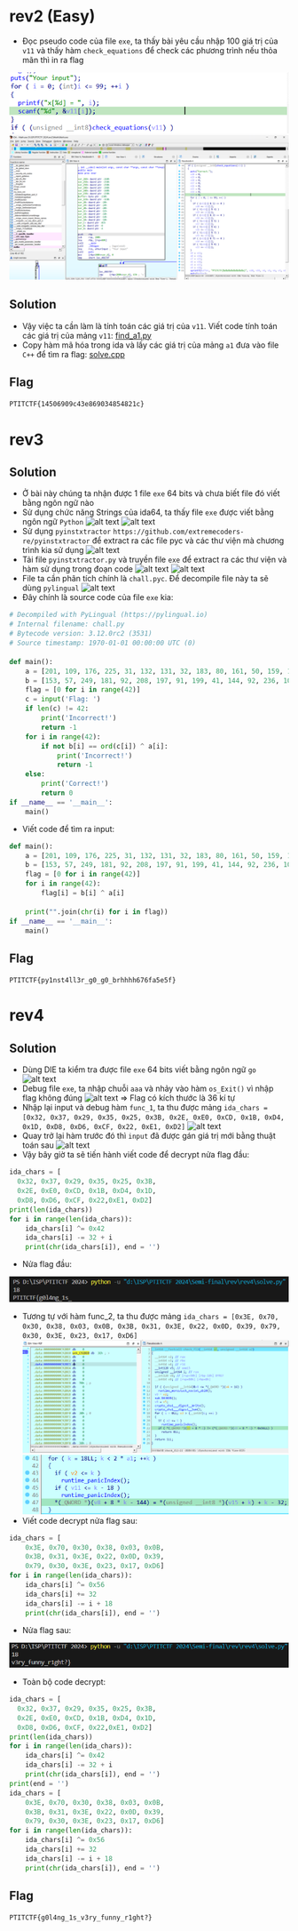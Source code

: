 # rev2 (Easy)
- Đọc pseudo code của file `exe`, ta thấy bài yêu cầu nhập 100 giá trị của `v11` và thấy hàm `check_equations` để check các phương trình nếu thỏa mãn thì in ra flag

![alt text](https://github.com/nhh9905/CTF/blob/main/PTITCTF%202024/Semi-final/RE/image-1.png)
![alt text](https://github.com/nhh9905/CTF/blob/main/PTITCTF%202024/Semi-final/RE/image-2.png)

## Solution
- Vậy việc ta cần làm là tính toán các giá trị của `v11`. Viết code tính toán các giá trị của mảng `v11`:
[find_a1.py](https://github.com/nhh9905/CTF/blob/main/PTITCTF%202024/Semi-final/RE/find_a1.py)
- Copy hàm mã hóa trong ida và lấy các giá trị của mảng `a1` đưa vào file `C++` để tìm ra flag:
[solve.cpp](https://github.com/nhh9905/CTF/blob/main/PTITCTF%202024/Semi-final/RE/solve.cpp)
## Flag
``` PTITCTF{14506909c43e869034854821c} ```
# rev3
## Solution
- Ở bài này chúng ta nhận được 1 file `exe` 64 bits và chưa biết file đó viết bằng ngôn ngữ nào
- Sử dụng chức năng Strings của ida64, ta thấy file `exe` được viết bằng ngôn ngữ `Python`
![alt text](https://github.com/nhh9905/CTF/blob/main/PTITCTF%202024/Semi-final/RE/image-5.png)
![alt text](https://github.com/nhh9905/CTF/blob/main/PTITCTF%202024/Semi-final/RE/image-6.png)
- Sử dụng `pyinstxtractor` `https://github.com/extremecoders-re/pyinstxtractor` để extract ra các file pyc và các thư viện mà chương trình kia sử dụng
![alt text](https://github.com/nhh9905/CTF/blob/main/PTITCTF%202024/Semi-final/RE/image-7.png)
- Tải file `pyinstxtractor.py` và truyền file `exe` để extract ra các thư viện và hàm sử dụng trong đoạn code
![alt text](https://github.com/nhh9905/CTF/blob/main/PTITCTF%202024/Semi-final/RE/image-8.png)
![alt text](https://github.com/nhh9905/CTF/blob/main/PTITCTF%202024/Semi-final/RE/image-9.png)
- File ta cần phân tích chính là `chall.pyc`. Để decompile file này ta sẽ dùng `pylingual`
![alt text](https://github.com/nhh9905/CTF/blob/main/PTITCTF%202024/Semi-final/RE/image-10.png)
- Đây chính là source code của file `exe` kia:
```Python
# Decompiled with PyLingual (https://pylingual.io)
# Internal filename: chall.py
# Bytecode version: 3.12.0rc2 (3531)
# Source timestamp: 1970-01-01 00:00:00 UTC (0)

def main():
    a = [201, 109, 176, 225, 31, 132, 131, 32, 183, 80, 161, 50, 159, 19, 105, 46, 166, 227, 151, 123, 56, 143, 47, 50, 223, 162, 216, 94, 25, 170, 78, 169, 34, 96, 22, 68, 69, 48, 57, 154, 155, 64]
    b = [153, 57, 249, 181, 92, 208, 197, 91, 199, 41, 144, 92, 236, 103, 93, 66, 202, 208, 229, 36, 95, 191, 112, 85, 239, 253, 186, 44, 113, 194, 38, 193, 20, 87, 32, 34, 36, 5, 92, 175, 253, 61]
    flag = [0 for i in range(42)]
    c = input('Flag: ')
    if len(c) != 42:
        print('Incorrect!')
        return -1
    for i in range(42):
        if not b[i] == ord(c[i]) ^ a[i]:
            print('Incorrect!')
            return -1
    else:
        print('Correct!')
        return 0
if __name__ == '__main__':
    main()
```
- Viết code để tìm ra input:
```Python
def main():
    a = [201, 109, 176, 225, 31, 132, 131, 32, 183, 80, 161, 50, 159, 19, 105, 46, 166, 227, 151, 123, 56, 143, 47, 50, 223, 162, 216, 94, 25, 170, 78, 169, 34, 96, 22, 68, 69, 48, 57, 154, 155, 64]
    b = [153, 57, 249, 181, 92, 208, 197, 91, 199, 41, 144, 92, 236, 103, 93, 66, 202, 208, 229, 36, 95, 191, 112, 85, 239, 253, 186, 44, 113, 194, 38, 193, 20, 87, 32, 34, 36, 5, 92, 175, 253, 61]
    flag = [0 for i in range(42)]
    for i in range(42):
        flag[i] = b[i] ^ a[i]
        
    print("".join(chr(i) for i in flag))
if __name__ == '__main__':
    main()
```
## Flag
``` PTITCTF{py1nst4ll3r_g0_g0_brhhhh676fa5e5f} ```
# rev4
## Solution
- Dùng DIE ta kiểm tra được file `exe` 64 bits viết bằng ngôn ngữ `go`
![alt text](https://github.com/nhh9905/CTF/blob/main/PTITCTF%202024/Semi-final/RE/image-11.png)
- Debug file `exe`, ta nhập chuỗi `aaa` và nhảy vào hàm `os_Exit()` vì nhập flag không đúng
![alt text](https://github.com/nhh9905/CTF/blob/main/PTITCTF%202024/Semi-final/RE/image-12.png)
=> Flag có kích thước là 36 kí tự
- Nhập lại input và debug hàm `func_1`, ta thu được mảng `ida_chars = [0x32, 0x37, 0x29, 0x35, 0x25, 0x3B, 0x2E, 0xE0, 0xCD, 0x1B, 0xD4, 0x1D, 0xD8, 0xD6, 0xCF, 0x22, 0xE1, 0xD2]`
![alt text](https://github.com/nhh9905/CTF/blob/main/PTITCTF%202024/Semi-final/RE/image-13.png)
- Quay trở lại hàm trước đó thì `input` đã được gán giá trị mới bằng thuật toán sau
![alt text](https://github.com/nhh9905/CTF/blob/main/PTITCTF%202024/Semi-final/RE/image-14.png)
- Vậy bây giờ ta sẽ tiến hành viết code để decrypt nửa flag đầu:
```Python
ida_chars = [
  0x32, 0x37, 0x29, 0x35, 0x25, 0x3B,  
  0x2E, 0xE0, 0xCD, 0x1B, 0xD4, 0x1D, 
  0xD8, 0xD6, 0xCF, 0x22,0xE1, 0xD2]
print(len(ida_chars))
for i in range(len(ida_chars)):
    ida_chars[i] ^= 0x42
    ida_chars[i] -= 32 + i
    print(chr(ida_chars[i]), end = '')
```
- Nửa flag đầu:

![alt text](https://github.com/nhh9905/CTF/blob/main/PTITCTF%202024/Semi-final/RE/image-15.png)
- Tương tự với hàm func_2, ta thu được mảng `ida_chars = [0x3E, 0x70, 0x30, 0x38, 0x03, 0x0B, 0x3B, 0x31, 0x3E, 0x22, 0x0D, 0x39, 0x79, 0x30, 0x3E, 0x23, 0x17, 0xD6]`
![alt text](https://github.com/nhh9905/CTF/blob/main/PTITCTF%202024/Semi-final/RE/image-16.png)
![alt text](https://github.com/nhh9905/CTF/blob/main/PTITCTF%202024/Semi-final/RE/image-17.png)
- Viết code decrypt nửa flag sau:
```Python
ida_chars = [
    0x3E, 0x70, 0x30, 0x38, 0x03, 0x0B,
    0x3B, 0x31, 0x3E, 0x22, 0x0D, 0x39, 
    0x79, 0x30, 0x3E, 0x23, 0x17, 0xD6]
for i in range(len(ida_chars)):
    ida_chars[i] ^= 0x56
    ida_chars[i] += 32
    ida_chars[i] -= i + 18
    print(chr(ida_chars[i]), end = '')
```
- Nửa flag sau:

![alt text](https://github.com/nhh9905/CTF/blob/main/PTITCTF%202024/Semi-final/RE/image-18.png)
- Toàn bộ code decrypt:
```Python
ida_chars = [
  0x32, 0x37, 0x29, 0x35, 0x25, 0x3B,  
  0x2E, 0xE0, 0xCD, 0x1B, 0xD4, 0x1D, 
  0xD8, 0xD6, 0xCF, 0x22,0xE1, 0xD2]
print(len(ida_chars))
for i in range(len(ida_chars)):
    ida_chars[i] ^= 0x42
    ida_chars[i] -= 32 + i
    print(chr(ida_chars[i]), end = '')
print(end = '')
ida_chars = [
    0x3E, 0x70, 0x30, 0x38, 0x03, 0x0B,
    0x3B, 0x31, 0x3E, 0x22, 0x0D, 0x39, 
    0x79, 0x30, 0x3E, 0x23, 0x17, 0xD6]
for i in range(len(ida_chars)):
    ida_chars[i] ^= 0x56
    ida_chars[i] += 32
    ida_chars[i] -= i + 18
    print(chr(ida_chars[i]), end = '')
```
## Flag
`PTITCTF{g0l4ng_1s_v3ry_funny_r1ght?}`

